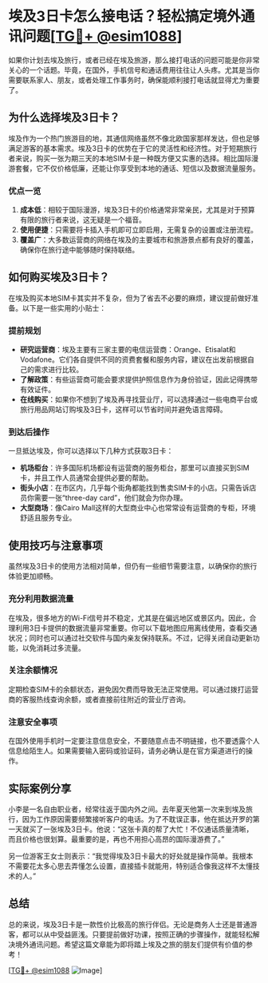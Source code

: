 # 埃及3日卡怎么接电话？轻松搞定境外通讯问题[[TG💪+ @esim1088](https://t.me/s/esim1088)]

如果你计划去埃及旅行，或者已经在埃及旅游，那么接打电话的问题可能是你非常关心的一个话题。毕竟，在国外，手机信号和通话费用往往让人头疼。尤其是当你需要联系家人、朋友，或者处理工作事务时，确保能顺利接打电话就显得尤为重要了。

## 为什么选择埃及3日卡？

埃及作为一个热门旅游目的地，其通信网络虽然不像北欧国家那样发达，但也足够满足游客的基本需求。埃及3日卡的优势在于它的灵活性和经济性。对于短期旅行者来说，购买一张为期三天的本地SIM卡是一种既方便又实惠的选择。相比国际漫游套餐，它不仅价格低廉，还能让你享受到本地的通话、短信以及数据流量服务。

### 优点一览

1. **成本低**：相较于国际漫游，埃及3日卡的价格通常非常亲民，尤其是对于预算有限的旅行者来说，这无疑是一个福音。
2. **使用便捷**：只需要将卡插入手机即可立即启用，无需复杂的设置或注册流程。
3. **覆盖广**：大多数运营商的网络在埃及的主要城市和旅游景点都有良好的覆盖，确保你在旅行途中能够随时保持联络。

## 如何购买埃及3日卡？

在埃及购买本地SIM卡其实并不复杂，但为了省去不必要的麻烦，建议提前做好准备。以下是一些实用的小贴士：

### 提前规划

- **研究运营商**：埃及主要有三家主要的电信运营商：Orange、Etisalat和Vodafone。它们各自提供不同的资费套餐和服务内容，建议在出发前根据自己的需求进行比较。
- **了解政策**：有些运营商可能会要求提供护照信息作为身份验证，因此记得携带有效证件。
- **在线购买**：如果你不想到了埃及再寻找营业厅，可以选择通过一些电商平台或旅行用品网站订购埃及3日卡，这样可以节省时间并避免语言障碍。

### 到达后操作

一旦抵达埃及，你可以选择以下几种方式获取3日卡：

- **机场柜台**：许多国际机场都设有运营商的服务柜台，那里可以直接买到SIM卡，并且工作人员通常会提供必要的帮助。
- **街头小店**：在市区内，几乎每个街角都能找到售卖SIM卡的小店。只需告诉店员你需要一张“three-day card”，他们就会为你办理。
- **大型商场**：像Cairo Mall这样的大型商业中心也常常设有运营商的专柜，环境舒适且服务专业。

## 使用技巧与注意事项

虽然埃及3日卡的使用方法相对简单，但仍有一些细节需要注意，以确保你的旅行体验更加顺畅。

### 充分利用数据流量

在埃及，很多地方的Wi-Fi信号并不稳定，尤其是在偏远地区或景区内。因此，合理利用3日卡提供的数据流量非常重要。你可以下载地图应用离线使用，查看交通状况；同时也可以通过社交软件与国内亲友保持联系。不过，记得关闭自动更新功能，以免消耗过多流量。

### 关注余额情况

定期检查SIM卡的余额状态，避免因欠费而导致无法正常使用。可以通过拨打运营商的客服热线查询余额，或者直接前往附近的营业厅咨询。

### 注意安全事项

在国外使用手机时一定要注意信息安全，不要随意点击不明链接，也不要透露个人信息给陌生人。如果需要输入密码或验证码，请务必确认是在官方渠道进行的操作。

## 实际案例分享

小李是一名自由职业者，经常往返于国内外之间。去年夏天他第一次来到埃及旅行，因为工作原因需要频繁接听客户的电话。为了不耽误正事，他在抵达开罗的第一天就买了一张埃及3日卡。他说：“这张卡真的帮了大忙！不仅通话质量清晰，而且价格也很划算。最重要的是，再也不用担心高昂的国际漫游费了。”

另一位游客王女士则表示：“我觉得埃及3日卡最大的好处就是操作简单。我根本不需要花太多心思去弄懂怎么设置，直接插卡就能用，特别适合像我这样不太懂技术的人。”

## 总结

总的来说，埃及3日卡是一款性价比极高的旅行伴侣。无论是商务人士还是普通游客，都可以从中受益匪浅。只要提前做好功课，按照正确的步骤操作，就能轻松解决境外通讯问题。希望这篇文章能为即将踏上埃及之旅的朋友们提供有价值的参考！

[[TG💪+ @esim1088](https://t.me/s/esim1088) ![Image](https://i.postimg.cc/4NQfJmqS/Snipaste-2025-05-13-00-14-12.png)]